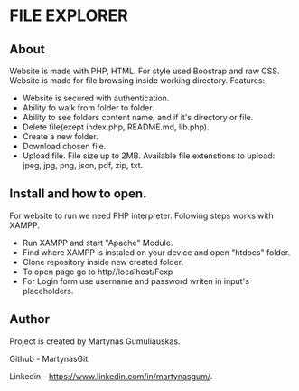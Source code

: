 # FILE EXPLORER

## About

Website is made with PHP, HTML.
For style used Boostrap and raw CSS.
Website is made for file browsing inside working directory.
Features:
- Website is secured with authentication.
- Ability fo walk from folder to folder.
- Ability to see folders content name, and if it's directory or file.
- Delete file(exept index.php, README.md, lib.php).
- Create a new folder.
- Download chosen file.
- Upload file. File size up to 2MB. Available file extenstions to upload: jpeg, jpg, png, json, pdf, zip, txt.

## Install and how to open.

For website to run we need PHP interpreter.
Folowing steps works with XAMPP.
- Run XAMPP and start "Apache" Module.
- Find where XAMPP is instaled on your device and open "htdocs" folder.
- Clone repository inside new created folder.
- To open page go to http//localhost/Fexp
- For Login form use username and password writen in input's placeholders.

## Author
Project is created by Martynas Gumuliauskas.

Github - MartynasGit.

Linkedin - https://www.linkedin.com/in/martynasgum/.